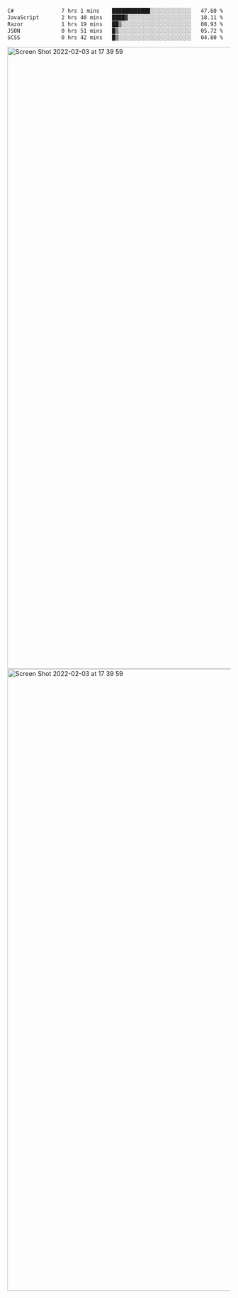 <!--START_SECTION:waka-->

```txt
C#               7 hrs 1 mins    ████████████░░░░░░░░░░░░░   47.60 %
JavaScript       2 hrs 40 mins   ████▓░░░░░░░░░░░░░░░░░░░░   18.11 %
Razor            1 hrs 19 mins   ██▒░░░░░░░░░░░░░░░░░░░░░░   08.93 %
JSON             0 hrs 51 mins   █▒░░░░░░░░░░░░░░░░░░░░░░░   05.72 %
SCSS             0 hrs 42 mins   █▒░░░░░░░░░░░░░░░░░░░░░░░   04.80 %
```

<!--END_SECTION:waka-->

<img width="1400" alt="Screen Shot 2022-02-03 at 17 39 59" src="https://user-images.githubusercontent.com/45716542/152387304-f2b60485-53a6-4f4b-a818-5cefb1b0c0ae.png">
<img width="1400" alt="Screen Shot 2022-02-03 at 17 39 59" src="https://user-images.githubusercontent.com/45716542/152387273-ea5cdf21-2a45-44da-8bef-00c1763b1d42.png">
